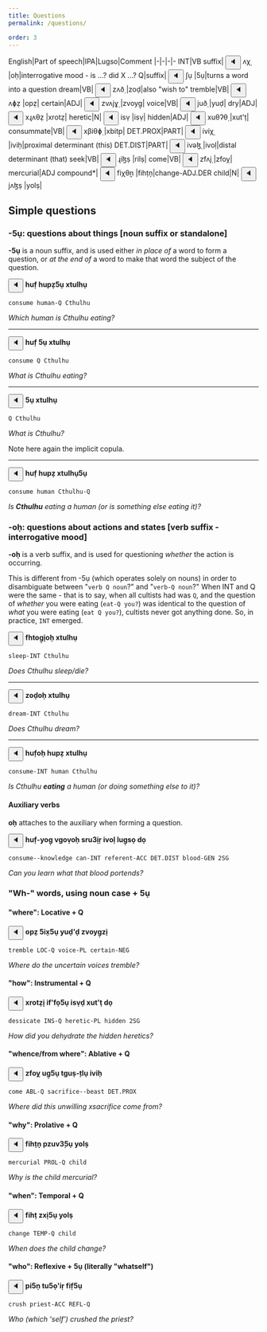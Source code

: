 ```yaml
---
title: Questions
permalink: /questions/

order: 3
---
```


English|Part of speech|IPA|Lugso|Comment
|-|-|-|-
INT|VB suffix|<span class='spoken '> <button class='speak' type='button' data-ipa='ʌχ̣'>🔈</button> <span class='ipa'>ʌχ̣</span> </span>|oḥ|interrogative mood  - is ...? did X ...?
Q|suffix|<span class='spoken '> <button class='speak' type='button' data-ipa='ʃụ'>🔈</button> <span class='ipa'>ʃụ</span> </span>|5ụ|turns a word into a question
dream|VB|<span class='spoken '> <button class='speak' type='button' data-ipa='zʌð̣'>🔈</button> <span class='ipa'>zʌð̣</span> </span>|zoḍ|also "wish to"
tremble|VB|<span class='spoken '> <button class='speak' type='button' data-ipa='ʌɸẓ'>🔈</button> <span class='ipa'>ʌɸẓ</span> </span>|opẓ|
certain|ADJ|<span class='spoken '> <button class='speak' type='button' data-ipa='zvʌjɣ̣'>🔈</button> <span class='ipa'>zvʌjɣ̣</span> </span>|zvoyg̣|
voice|VB|<span class='spoken '> <button class='speak' type='button' data-ipa='juð̣'>🔈</button> <span class='ipa'>juð̣</span> </span>|yuḍ|
dry|ADJ|<span class='spoken '> <button class='speak' type='button' data-ipa='xɻʌθẓ'>🔈</button> <span class='ipa'>xɻʌθẓ</span> </span>|xrotẓ|
heretic|N|<span class='spoken '> <button class='speak' type='button' data-ipa='isṿ'>🔈</button> <span class='ipa'>isṿ</span> </span>|isṿ|
hidden|ADJ|<span class='spoken '> <button class='speak' type='button' data-ipa='xuθʔθ̣'>🔈</button> <span class='ipa'>xuθʔθ̣</span> </span>|xut'ṭ|
consummate|VB|<span class='spoken '> <button class='speak' type='button' data-ipa='xβiθɸ̣'>🔈</button> <span class='ipa'>xβiθɸ̣</span> </span>|xbitp̣|
DET.PROX|PART|<span class='spoken '> <button class='speak' type='button' data-ipa='iviχ̣'>🔈</button> <span class='ipa'>iviχ̣</span> </span>|iviḥ|proximal determinant (this)
DET.DIST|PART|<span class='spoken '> <button class='speak' type='button' data-ipa='ivəɮ̣'>🔈</button> <span class='ipa'>ivəɮ̣</span> </span>|ivoḷ|distal determinant (that)
seek|VB|<span class='spoken '> <button class='speak' type='button' data-ipa='ɻiɮṣ'>🔈</button> <span class='ipa'>ɻiɮṣ</span> </span>|rilṣ|
come|VB|<span class='spoken '> <button class='speak' type='button' data-ipa='zfʌj̣'>🔈</button> <span class='ipa'>zfʌj̣</span> </span>|zfoỵ|
mercurial|ADJ compound*|<span class='spoken '> <button class='speak' type='button' data-ipa='fiχθ̣ṇ̣'>🔈</button> <span class='ipa'>fiχθ̣ṇ̣</span> </span>|fihṭṇ̣|change-ADJ.DER
child|N|<span class='spoken '> <button class='speak' type='button' data-ipa='jʌɮṣ'>🔈</button> <span class='ipa'>jʌɮṣ</span> </span>|yolṣ|

## Simple questions

### -5ụ: questions about things [noun suffix or standalone]

**-5ụ** is a noun suffix, and is used either _in place of_ a word to form a question, or _at the end of_ a word to make that word the subject of the question.

<span class='spoken btnOnly'> <button class='speak' type='button' data-ipa='χuf̣ χuɸẓʃụ xθuɮχụ'>🔈</button>  </span> <strong>huf̣ hupẓ5ụ xtulhụ</strong>

`consume human-Q Cthulhu`

_Which human is Cthulhu eating?_

---

<span class='spoken btnOnly'> <button class='speak' type='button' data-ipa='χuf̣ ʃụ xθuɮχụ'>🔈</button>  </span> <strong>huf̣ 5ụ xtulhụ</strong>

`consume Q Cthulhu`

_What is Cthulhu eating?_

---

<span class='spoken btnOnly'> <button class='speak' type='button' data-ipa='ʃụ xθuɮχụ'>🔈</button>  </span> <strong>5ụ xtulhụ</strong>

`Q Cthulhu`

_What is Cthulhu?_

Note here again the implicit copula.

---

<span class='spoken btnOnly'> <button class='speak' type='button' data-ipa='χuf̣ χuɸẓ xθuɮχụʃụ'>🔈</button>  </span> <strong>huf̣ hupẓ xtulhụ5ụ</strong>

`consume human Cthulhu-Q`

_Is **Cthulhu** eating a human (or is something else eating it)?_

### -oḥ: questions about actions and states [verb suffix - interrogative mood]

**-oḥ** is a verb suffix, and is used for questioning _whether_ the action is occurring.

This is different from -5ụ (which operates solely on nouns) in order to disambiguate between "`verb Q noun`?" and "`verb-Q noun`?" When INT and Q were the same - that is to say, when all cultists had was `Q`, and the question of _whether_ you were eating (`eat-Q you?`) was identical to the question of _what_ you were eating (`eat Q you?`), cultists never got anything done. So, in practice, `INT` emerged.

<span class='spoken btnOnly'> <button class='speak' type='button' data-ipa='fχθʌɣ̣ị̣əχ̣ xθuɮχụ'>🔈</button>  </span> <strong>fhtog̣ị̣oḥ xtulhụ</strong>

`sleep-INT Cthulhu`

_Does Cthulhu sleep/die?_

---

<span class='spoken btnOnly'> <button class='speak' type='button' data-ipa='zʌð̣əχ̣ xθuɮχụ'>🔈</button>  </span> <strong>zoḍoḥ xtulhụ</strong>

`dream-INT Cthulhu`

_Does Cthulhu dream?_

---

<span class='spoken btnOnly'> <button class='speak' type='button' data-ipa='χuf̣əχ̣ χuɸẓ xθuɮχụ'>🔈</button>  </span> <strong>huf̣oḥ hupẓ xtulhụ</strong>

`consume-INT human Cthulhu`

_Is Cthulhu **eating** a human (or doing something else to it)?_

#### Auxiliary verbs

**oḥ** attaches to the auxiliary when forming a question.

<span class='spoken btnOnly'> <button class='speak' type='button' data-ipa='χuf̣-̣jəɣ̣ vɣʌṿəχ̣ sɻuʒ̣iɻ̣ ivəɮ̣ ɮuɣ̣sə̣ ðʌ̣'>🔈</button>  </span> <strong>huf̣-̣yog̣ vgoṿoḥ sru3̣iṛ ivoḷ lug̣sọ dọ</strong>

`consume--knowledge can-INT referent-ACC DET.DIST blood-GEN 2SG`

_Can you learn what that blood portends?_

### "Wh-" words, using noun case + 5ụ

#### "where": Locative + Q

<span class='spoken btnOnly'> <button class='speak' type='button' data-ipa='ʌɸẓ ʃix̣ʃụ juð̣ʔð̣ zvʌjɣ̣zị'>🔈</button>  </span> <strong>opẓ 5ix̣5ụ yuḍ'ḍ zvoyg̣zị</strong>

`tremble LOC-Q voice-PL certain-NEG`

_Where do the uncertain voices tremble?_

#### "how": Instrumental + Q

<span class='spoken btnOnly'> <button class='speak' type='button' data-ipa='xɻʌθẓị̣ ifʔfə̣ʃụ isṿð̣ xuθʔθ̣ ðʌ̣'>🔈</button>  </span> <strong>xrotẓị̣ if'fọ5ụ isṿḍ xut'ṭ dọ</strong>

`dessicate INS-Q heretic-PL hidden 2SG`

_How did you dehydrate the hidden heretics?_

#### "whence/from where": Ablative + Q

<span class='spoken btnOnly'> <button class='speak' type='button' data-ipa='zfʌj̣ uɣ̣ʃụ θɣuṣ-̣θɮụ iviχ̣'>🔈</button>  </span> <strong>zfoỵ ug̣5ụ tguṣ-̣tlụ iviḥ</strong>

`come ABL-Q sacrifice--beast DET.PROX`

_Where did this unwilling xsacrifice come from?_

#### "why": Prolative + Q

<span class='spoken btnOnly'> <button class='speak' type='button' data-ipa='fiχθ̣ṇ̣ ɸzuvʒ̣ʃụ jʌɮṣ'>🔈</button>  </span> <strong>fihṭṇ̣ pzuv3̣5ụ yolṣ</strong>

`mercurial PROL-Q child`

_Why is the child mercurial?_

#### "when": Temporal + Q

<span class='spoken btnOnly'> <button class='speak' type='button' data-ipa='fiχθ̣ zxịʃụ jʌɮṣ'>🔈</button>  </span> <strong>fihṭ zxị5ụ yolṣ</strong>

`change TEMP-Q child`

_When does the child change?_

#### "who": Reflexive + 5ụ (literally "whatself")

<span class='spoken btnOnly'> <button class='speak' type='button' data-ipa='ɸiʃṇ θuʃə̣ʔiɻ̣ fif̣ʃụ'>🔈</button>  </span> <strong>pi5ṇ tu5ọ'iṛ fif̣5ụ</strong>

`crush priest-ACC REFL-Q`

_Who (which 'self') crushed the priest?_
